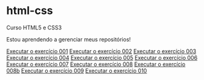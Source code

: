 # html-css
 Curso HTML5 e CSS3

Estou aprendendo a gerenciar meus repositórios!

<a href="https://homeromedeiros.github.io/html-css/exercicios/ex001/">Executar o exercício 001</a>
<a href="https://homeromedeiros.github.io/html-css/exercicios/ex002/">Executar o exercício 002</a>
<a href="https://homeromedeiros.github.io/html-css/exercicios/ex003/">Executar o exercício 003</a>
<a href="https://homeromedeiros.github.io/html-css/exercicios/ex004/">Executar o exercício 004</a>
<a href="https://homeromedeiros.github.io/html-css/exercicios/ex008/">Executar o exercício 005</a>
<a href="https://homeromedeiros.github.io/html-css/exercicios/ex006/">Executar o exercício 006</a>
<a href="https://homeromedeiros.github.io/html-css/exercicios/ex007/">Executar o exercício 007</a>
<a href="https://homeromedeiros.github.io/html-css/exercicios/ex008/">Executar o exercício 008</a>
<a href="https://homeromedeiros.github.io/html-css/exercicios/ex008b/">Executar o exercício 008b</a>
<a href="https://homeromedeiros.github.io/html-css/exercicios/ex009/">Executar o exercício 009</a>
<a href="https://homeromedeiros.github.io/html-css/exercicios/ex010/">Executar o exercício 010</a>

